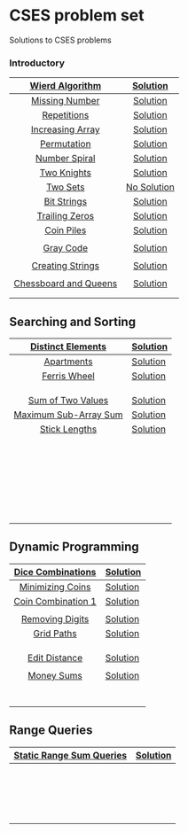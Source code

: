 # CSES problem set
Solutions to CSES problems

### Introductory



|   [Wierd Algorithm](https://cses.fi/problemset/task/1068)    | [Solution](https://github.com/priyam314/CSES-problem-set/blob/main/introductory/weird_algorithm.cpp) |
| :----------------------------------------------------------: | :----------------------------------------------------------: |
|    [Missing Number](https://cses.fi/problemset/task/1083)    | [Solution](https://github.com/priyam314/CSES-problem-set/blob/main/introductory/missing_number.cpp) |
|     [Repetitions](https://cses.fi/problemset/task/1069)      | [Solution](https://github.com/priyam314/CSES-problem-set/blob/main/introductory/Repetitions.cpp) |
|   [Increasing Array](https://cses.fi/problemset/task/1094)   | [Solution](https://github.com/priyam314/CSES-problem-set/blob/main/introductory/increasing_array.cpp) |
|     [Permutation](https://cses.fi/problemset/task/1070)      | [Solution](https://github.com/priyam314/CSES-problem-set/blob/main/introductory/permutations.cpp) |
|    [Number Spiral](https://cses.fi/problemset/task/1071)     | [Solution](https://github.com/priyam314/CSES-problem-set/blob/main/introductory/spiral.cpp) |
|     [Two Knights](https://cses.fi/problemset/task/1072)      | [Solution](https://github.com/priyam314/CSES-problem-set/blob/main/introductory/twoKnights.cpp) |
|       [Two Sets](https://cses.fi/problemset/task/1092)       |                       [No Solution]()                        |
|     [Bit Strings](https://cses.fi/problemset/task/1617)      | [Solution](https://github.com/priyam314/CSES-problem-set/blob/main/introductory/bitStrings.cpp) |
|    [Trailing Zeros](https://cses.fi/problemset/task/1618)    | [Solution](https://github.com/priyam314/CSES-problem-set/blob/main/introductory/trailingZeros.cpp) |
|      [Coin Piles](https://cses.fi/problemset/task/1754)      | [Solution](https://github.com/priyam314/CSES-problem-set/blob/main/introductory/coinPiles.cpp) |
|                                                              |                                                              |
|      [Gray Code](https://cses.fi/problemset/task/2205)       | [Solution](https://github.com/priyam314/CSES-problem-set/blob/main/introductory/grayCode.py) |
|                                                              |                                                              |
|  [Creating Strings](https://cses.fi/problemset/task/1622/)   | [Solution](https://github.com/priyam314/CSES-problem-set/blob/main/introductory/creatingStrings.py) |
|                                                              |                                                              |
| [Chessboard and Queens](https://cses.fi/problemset/task/1624) | [Solution](https://github.com/priyam314/CSES-problem-set/blob/main/introductory/chessboardAndQueens.cpp) |
|                                                              |                                                              |
|                                                              |                                                              |

## Searching and Sorting

|  [Distinct Elements](https://cses.fi/problemset/task/1621/)  | [Solution](https://github.com/priyam314/CSES-problem-set/blob/main/searching_and_sorting/distinctNumber.cpp) |
| :----------------------------------------------------------: | ------------------------------------------------------------ |
|     [Apartments](https://cses.fi/problemset/task/1084/)      | [Solution](https://github.com/priyam314/CSES-problem-set/blob/main/searching_and_sorting/apartments.cpp) |
|    [Ferris Wheel](https://cses.fi/problemset/task/1090/)     | [Solution](https://github.com/priyam314/CSES-problem-set/blob/main/searching_and_sorting/ferrisWheel.cpp) |
|                                                              |                                                              |
|                                                              |                                                              |
|                                                              |                                                              |
|  [Sum of Two Values](https://cses.fi/problemset/task/1640/)  | [Solution](https://github.com/priyam314/CSES-problem-set/blob/main/searching_and_sorting/sumofTwoValues.cpp) |
| [Maximum Sub-Array Sum](https://cses.fi/problemset/task/1643) | [Solution](https://github.com/priyam314/CSES-problem-set/blob/main/searching_and_sorting/maximumSubarraySum.cpp) |
|    [Stick Lengths](https://cses.fi/problemset/task/1074)     | [Solution](https://github.com/priyam314/CSES-problem-set/blob/main/searching_and_sorting/stickLengths.py) |
|                                                              |                                                              |
|                                                              |                                                              |
|                                                              |                                                              |
|                                                              |                                                              |
|                                                              |                                                              |
|                                                              |                                                              |
|                                                              |                                                              |
|                                                              |                                                              |
|                                                              |                                                              |
|                                                              |                                                              |
|                                                              |                                                              |
|                                                              |                                                              |
|                                                              |                                                              |
|                                                              |                                                              |
|                                                              |                                                              |
|                                                              |                                                              |
|                                                              |                                                              |
|                                                              |                                                              |
|                                                              |                                                              |
|                                                              |                                                              |
|                                                              |                                                              |
|                                                              |                                                              |
|                                                              |                                                              |
|                                                              |                                                              |
|                                                              |                                                              |
|                                                              |                                                              |



## Dynamic Programming

|  [Dice Combinations](https://cses.fi/problemset/task/1633)  | [Solution](https://github.com/priyam314/CSES-problem-set/blob/main/dynamic_programming/dice_combinations.cpp) |
| :---------------------------------------------------------: | ------------------------------------------------------------ |
|  [Minimizing Coins](https://cses.fi/problemset/task/1634)   | [Solution](https://github.com/priyam314/CSES-problem-set/blob/main/dynamic_programming/minimizingCoins.cpp) |
| [Coin Combination 1](https://cses.fi/problemset/task/1635/) | [Solution](https://github.com/priyam314/CSES-problem-set/blob/main/dynamic_programming/coinCombination1.cpp) |
|                                                             |                                                              |
|   [Removing Digits](https://cses.fi/problemset/task/1637)   | [Solution](https://github.com/priyam314/CSES-problem-set/blob/main/dynamic_programming/removingDigits.cpp) |
|     [Grid Paths](https://cses.fi/problemset/task/1638/)     | [Solution](https://github.com/priyam314/CSES-problem-set/blob/main/dynamic_programming/gridPaths.cpp) |
|                                                             |                                                              |
|                                                             |                                                              |
|                                                             |                                                              |
|   [Edit Distance](https://cses.fi/problemset/task/1639/)    | [Solution](https://github.com/priyam314/CSES-problem-set/blob/main/dynamic_programming/editDistance.cpp) |
|                                                             |                                                              |
|     [Money Sums](https://cses.fi/problemset/task/1745/)     | [Solution](https://github.com/priyam314/CSES-problem-set/blob/main/dynamic_programming/moneySums.cpp) |
|                                                             |                                                              |
|                                                             |                                                              |
|                                                             |                                                              |
|                                                             |                                                              |
|                                                             |                                                              |
|                                                             |                                                              |
|                                                             |                                                              |

## Range Queries

| [Static Range Sum Queries](https://cses.fi/problemset/task/1646) | [Solution](https://github.com/priyam314/CSES-problem-set/blob/main/range_queries/static_range_sum_queries.cpp) |
| :----------------------------------------------------------: | ------------------------------------------------------------ |
|                                                              |                                                              |
|                                                              |                                                              |
|                                                              |                                                              |
|                                                              |                                                              |
|                                                              |                                                              |
|                                                              |                                                              |
|                                                              |                                                              |
|                                                              |                                                              |
|                                                              |                                                              |
|                                                              |                                                              |
|                                                              |                                                              |
|                                                              |                                                              |
|                                                              |                                                              |
|                                                              |                                                              |
|                                                              |                                                              |
|                                                              |                                                              |
|                                                              |                                                              |
|                                                              |                                                              |

